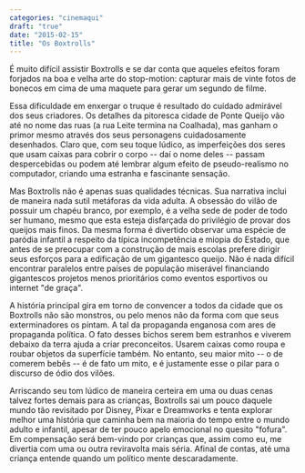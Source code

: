 ```yaml
---
categories: "cinemaqui"
draft: "true"
date: "2015-02-15"
title: "Os Boxtrolls"
---
```

É muito difícil assistir Boxtrolls e se dar conta que aqueles efeitos foram forjados na boa e velha arte do stop-motion: capturar mais de vinte fotos de bonecos em cima de uma maquete para gerar um segundo de filme.

Essa dificuldade em enxergar o truque é resultado do cuidado admirável dos seus criadores. Os detalhes da pitoresca cidade de Ponte Queijo vão até no nome das ruas (a rua Leite termina na Coalhada), mas ganham o primor mesmo através dos seus personagens cuidadosamente desenhados. Claro que, com seu toque lúdico, as imperfeições dos seres que usam caixas para cobrir o corpo -- daí o nome deles -- passam despercebidas ou podem até lembrar algum efeito de pseudo-realismo no computador, criando uma estranha e fascinante sensação.

Mas Boxtrolls não é apenas suas qualidades técnicas. Sua narrativa inclui de maneira nada sutil metáforas da vida adulta.  A obsessão do vilão de possuir um chapéu branco, por exemplo, é a velha sede de poder de todo ser humano, mesmo que esta esteja disfarçada do privilégio de provar dos queijos mais finos. Da mesma forma é divertido observar uma espécie de paródia infantil a respeito da típica incompetência e miopia do Estado, que antes de se preocupar com a construção de mais escolas prefere dirigir seus esforços para a edificação de um gigantesco queijo. Não é nada difícil encontrar paralelos entre países de população miserável financiando gigantescos projetos menos prioritários como eventos esportivos ou internet "de graça".

A história principal gira em torno de convencer a todos da cidade que os Boxtrolls não são monstros, ou pelo menos não da forma com que seus exterminadores os pintam. A tal da propaganda enganosa com ares de propaganda política. O fato desses bichos serem bem estranhos e viverem debaixo da terra ajuda a criar preconceitos. Usarem caixas como roupa e roubar objetos da superfície também. No entanto, seu maior mito -- o de comerem bebês -- é de fato um mito, e é justamente esse o pilar para o discurso de ódio dos vilões.

Arriscando seu tom lúdico de maneira certeira em uma ou duas cenas talvez fortes demais para as crianças, Boxtrolls sai um pouco daquele mundo tão revisitado por Disney, Pixar e Dreamworks e tenta explorar melhor uma história que caminha bem na maioria do tempo entre o mundo adulto e infantil, apesar de ter pouco apelo emocional no quesito "fofura". Em compensação será bem-vindo por crianças que, assim como eu, me divertia com uma ou outra reviravolta mais séria. Afinal de contas, até uma criança entende quando um político mente descaradamente.
